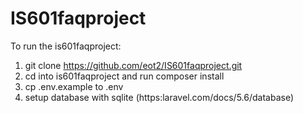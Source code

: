 # IS601faqproject

To run the is601faqproject:

1. git clone https://github.com/eot2/IS601faqproject.git
2. cd into is601faqproject and run composer install
3. cp .env.example to .env
4. setup database with sqlite (https:laravel.com/docs/5.6/database)
